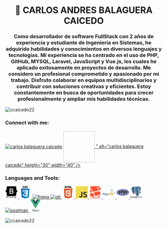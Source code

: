 <h1 align="center">👋 CARLOS ANDRES BALAGUERA CAICEDO</h1>
<h3 align="center">Como desarrollador de software FullStack con 2 años de experiencia y estudiante de Ingeniería en Sistemas, he adquirido habilidades y conocimientos en diversos lenguajes y tecnologías. Mi experiencia se ha centrado en el uso de PHP, GitHub, MYSQL, Laravel, JavaScript y Vue.js, los cuales he aplicado exitosamente en proyectos de desarrollo. Me considero un profesional comprometido y apasionado por mi trabajo. Disfruto colaborar en equipos multidisciplinarios y contribuir con soluciones creativas y eficientes. Estoy constantemente en busca de oportunidades para crecer profesionalmente y ampliar mis habilidades técnicas.</h3>

<p align="left"> <img src="https://komarev.com/ghpvc/?username=ccaicedo22&label=Profile%20views&color=0e75b6&style=flat" alt="ccaicedo22" /> </p>

<h3 align="left">Connect with me:</h3>
<p align="left">
<a href="https://www.linkedin.com/in/carlos-balaguera-caicedo-dev/" target="blank"><img align="center" src="https://raw.githubusercontent.com/rahuldkjain/github-profile-readme-generator/master/src/images/icons/Social/linked-in-alt.svg" alt="carlos balaguera caicedo" height="30" width="40" /></a>
<a href="https://github.com/ccaicedo22?tab=repositories" target="blank"><img align="center" <svg xmlns="http://www.w3.org/2000/svg" x="0px" y="0px" width="100" height="100" viewBox="0 0 50 50">
<path d="M 25 2 C 12.354545 2 2 12.354545 2 25 C 2 37.645455 12.354545 48 25 48 C 37.645455 48 48 37.645455 48 25 C 48 12.354545 37.645455 2 25 2 z M 25 4 C 36.554545 4 46 13.445455 46 25 C 46 25.093716 45.993426 25.185862 45.992188 25.279297 C 45.355643 25.213574 44.619449 25.151947 43.683594 25.113281 C 42.349262 25.058153 40.667887 25.070474 38.767578 25.169922 C 38.842322 24.665304 38.893164 24.152982 38.894531 23.626953 C 38.991361 21.754332 38.362521 20.002464 37.339844 18.455078 C 37.586913 17.601352 37.876747 16.515218 37.949219 15.283203 C 38.031819 13.878925 37.910599 12.321765 36.783203 11.269531 L 36.494141 11 L 36.099609 11 C 33.416539 11 31.580023 12.12321 30.457031 13.013672 C 28.835529 12.386022 27.01222 12 25 12 C 22.976367 12 21.135525 12.391416 19.447266 13.017578 C 18.324911 12.126691 16.486785 11 13.800781 11 L 13.408203 11 L 13.119141 11.267578 C 12.020956 12.287321 11.919778 13.801759 11.988281 15.199219 C 12.048691 16.431506 12.321732 17.552142 12.564453 18.447266 C 11.524489 20.02486 10.900391 21.822018 10.900391 23.599609 C 10.900391 24.101066 10.946801 24.590099 11.013672 25.072266 C 7.8894658 24.970983 5.518755 25.05331 4.0039062 25.191406 C 4.0033241 25.127325 4 25.064213 4 25 C 4 13.445455 13.445455 4 25 4 z M 14.396484 13.130859 C 16.414067 13.322043 17.931995 14.222972 18.634766 14.847656 L 19.103516 15.261719 L 19.681641 15.025391 C 21.263092 14.374205 23.026984 14 25 14 C 26.973016 14 28.737393 14.376076 30.199219 15.015625 L 30.785156 15.273438 L 31.263672 14.847656 C 31.966683 14.222758 33.487184 13.321554 35.505859 13.130859 C 35.774256 13.575841 36.007486 14.208668 35.951172 15.166016 C 35.883772 16.311737 35.577304 17.559658 35.345703 18.300781 L 35.195312 18.783203 L 35.494141 19.191406 C 36.483616 20.540691 36.988121 22.000937 36.902344 23.544922 L 36.900391 23.572266 L 36.900391 23.599609 C 36.900391 26.095064 36.00178 28.092339 34.087891 29.572266 C 32.174048 31.052199 29.152663 32 24.900391 32 C 20.648118 32 17.624827 31.052192 15.710938 29.572266 C 13.797047 28.092339 12.900391 26.095064 12.900391 23.599609 C 12.900391 22.134903 13.429308 20.523599 14.40625 19.191406 L 14.699219 18.792969 L 14.558594 18.318359 C 14.326866 17.530484 14.042825 16.254103 13.986328 15.101562 C 13.939338 14.14294 14.166221 13.537027 14.396484 13.130859 z M 8.8867188 26.019531 C 9.5909207 26.024035 10.397743 26.051943 11.203125 26.080078 C 11.281506 26.399647 11.374577 26.712873 11.484375 27.019531 C 8.1709433 27.091537 5.704398 27.434455 4.1835938 27.728516 C 4.1171404 27.221899 4.0664333 26.710385 4.0371094 26.193359 C 5.1545506 26.089867 6.7502168 26.005867 8.8867188 26.019531 z M 41.113281 26.076172 C 43.242845 26.051402 44.834805 26.164134 45.957031 26.283203 C 45.927668 26.764345 45.879919 27.240812 45.818359 27.712891 C 44.245568 27.413519 41.71721 27.071329 38.314453 27.015625 C 38.411856 26.742348 38.491935 26.461309 38.564453 26.177734 C 39.462674 26.126533 40.338362 26.085185 41.113281 26.076172 z M 37.892578 28.007812 C 41.465652 28.03978 44.085317 28.396925 45.666016 28.699219 C 44.325335 36.167288 39.008358 42.292747 32 44.789062 L 32 39.599609 C 32 38.015041 31.479642 36.267712 30.574219 34.810547 C 30.299322 34.368135 29.975945 33.949736 29.615234 33.574219 C 31.930453 33.11684 33.832364 32.298821 35.3125 31.154297 C 36.44296 30.280162 37.297012 29.208854 37.892578 28.007812 z M 11.908203 28.013672 C 12.505054 29.212023 13.359546 30.281496 14.488281 31.154297 C 16.028825 32.345531 18.031623 33.177838 20.476562 33.623047 C 20.156699 33.951698 19.86578 34.312595 19.607422 34.693359 L 19.546875 34.640625 C 19.552375 34.634325 19.04975 34.885878 18.298828 34.953125 C 17.547906 35.020374 16.621615 35 15.800781 35 C 14.575781 35 14.03621 34.42121 13.173828 33.367188 C 12.696283 32.72356 12.114101 32.202331 11.548828 31.806641 C 10.970021 31.401475 10.476259 31.115509 9.8652344 31.013672 L 9.7832031 31 L 9.6992188 31 C 9.2325521 31 8.7809835 31.03379 8.359375 31.515625 C 8.1485707 31.756544 8.003277 32.202561 8.0976562 32.580078 C 8.1920352 32.957595 8.4308563 33.189581 8.6445312 33.332031 C 10.011254 34.24318 10.252795 36.046511 11.109375 37.650391 C 11.909298 39.244315 13.635662 40 15.400391 40 L 18 40 L 18 44.789062 C 10.997174 42.294717 5.68379 36.176856 4.3378906 28.716797 C 5.863528 28.419405 8.4148311 28.06385 11.908203 28.013672 z M 23.699219 34.099609 L 26.5 34.099609 C 27.312821 34.099609 28.180423 34.7474 28.875 35.865234 C 29.569577 36.983069 30 38.484177 30 39.599609 L 30 45.390625 C 28.396051 45.785878 26.721908 46 25 46 C 23.278092 46 21.603949 45.785878 20 45.390625 L 20 39.599609 C 20 38.508869 20.467828 37.011307 21.208984 35.888672 C 21.950141 34.766037 22.886398 34.099609 23.699219 34.099609 z M 12.308594 35.28125 C 13.174368 36.179258 14.222525 37 15.800781 37 C 16.579948 37 17.552484 37.028073 18.476562 36.945312 C 18.479848 36.945018 18.483042 36.943654 18.486328 36.943359 C 18.36458 37.293361 18.273744 37.645529 18.197266 38 L 15.400391 38 C 14.167057 38 13.29577 37.55443 12.894531 36.751953 L 12.886719 36.738281 L 12.880859 36.726562 C 12.716457 36.421191 12.500645 35.81059 12.308594 35.28125 z"></path>
</svg>" alt="carlos balaguera caicedo" height="30" width="40" /></a>

</p>

<h3 align="left">Languages and Tools:</h3>
<p align="left"> <a href="https://getbootstrap.com" target="_blank" rel="noreferrer"> <img src="https://raw.githubusercontent.com/devicons/devicon/master/icons/bootstrap/bootstrap-plain-wordmark.svg" alt="bootstrap" width="40" height="40"/> </a> <a href="https://www.w3schools.com/css/" target="_blank" rel="noreferrer"> <img src="https://raw.githubusercontent.com/devicons/devicon/master/icons/css3/css3-original-wordmark.svg" alt="css3" width="40" height="40"/> </a> <a href="https://www.figma.com/" target="_blank" rel="noreferrer"> <img src="https://www.vectorlogo.zone/logos/figma/figma-icon.svg" alt="figma" width="40" height="40"/> </a> <a href="https://git-scm.com/" target="_blank" rel="noreferrer"> <img src="https://www.vectorlogo.zone/logos/git-scm/git-scm-icon.svg" alt="git" width="40" height="40"/> </a> <a href="https://www.w3.org/html/" target="_blank" rel="noreferrer"> <img src="https://raw.githubusercontent.com/devicons/devicon/master/icons/html5/html5-original-wordmark.svg" alt="html5" width="40" height="40"/> </a> <a href="https://developer.mozilla.org/en-US/docs/Web/JavaScript" target="_blank" rel="noreferrer"> <img src="https://raw.githubusercontent.com/devicons/devicon/master/icons/javascript/javascript-original.svg" alt="javascript" width="40" height="40"/> </a> <a href="https://laravel.com/" target="_blank" rel="noreferrer"> <img src="https://raw.githubusercontent.com/devicons/devicon/master/icons/laravel/laravel-plain-wordmark.svg" alt="laravel" width="40" height="40"/> </a> <a href="https://www.mysql.com/" target="_blank" rel="noreferrer"> <img src="https://raw.githubusercontent.com/devicons/devicon/master/icons/mysql/mysql-original-wordmark.svg" alt="mysql" width="40" height="40"/> </a> <a href="https://www.php.net" target="_blank" rel="noreferrer"> <img src="https://raw.githubusercontent.com/devicons/devicon/master/icons/php/php-original.svg" alt="php" width="40" height="40"/> </a> <a href="https://www.postgresql.org" target="_blank" rel="noreferrer"> <img src="https://raw.githubusercontent.com/devicons/devicon/master/icons/postgresql/postgresql-original-wordmark.svg" alt="postgresql" width="40" height="40"/> </a> <a href="https://postman.com" target="_blank" rel="noreferrer"> <img src="https://www.vectorlogo.zone/logos/getpostman/getpostman-icon.svg" alt="postman" width="40" height="40"/> </a> <a href="https://vuejs.org/" target="_blank" rel="noreferrer"> <img src="https://raw.githubusercontent.com/devicons/devicon/master/icons/vuejs/vuejs-original-wordmark.svg" alt="vuejs" width="40" height="40"/> </a> </p>

<p><img align="center" src="https://github-readme-stats.vercel.app/api/top-langs?username=ccaicedo22&show_icons=true&locale=en&layout=compact" alt="ccaicedo22" /></p>
